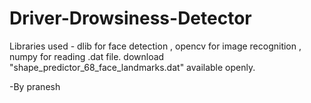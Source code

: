 # Driver-Drowsiness-Detector
Libraries used - dlib for face detection , opencv for image recognition , numpy for reading .dat file.</b>
download "shape_predictor_68_face_landmarks.dat" available openly.

-By pranesh
